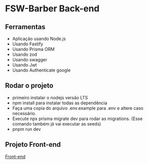 


# FSW-Barber Back-end



## Ferramentas
- Aplicação usando Node.js
- Usando Fastify
- Usando Prisma ORM
- Usando zod
- Usando swagger
- Usando Jwt 
- Usando Authenticate google 


## Rodar o projeto

- primeiro instalar o nodejs versão LTS
- npm install para instalar todas as dependência
- Faça uma copia do arquivo .env.example para .env e altere caso necessário.
- Execute npx prisma migrate dev para rodar as migrations. (Esse comando também já vai executar as seeds)
- pnpm  run dev

## Projeto Front-end

<a href='https://github.com/Arttanjeiro/fsw-barber-web'>Front-end</a>